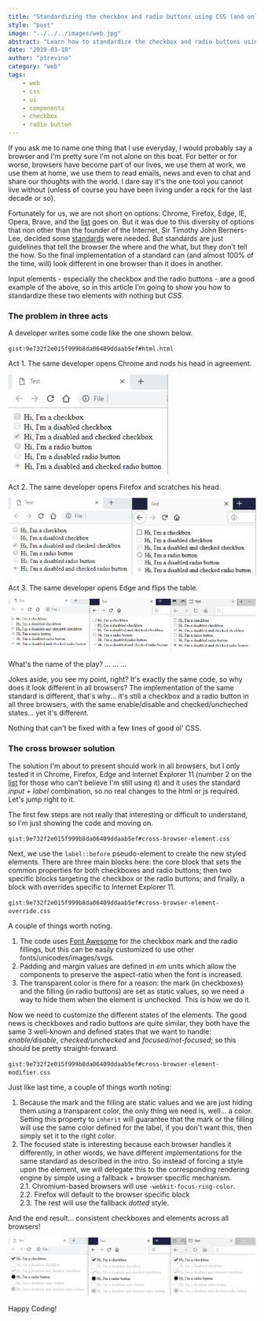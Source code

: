 ```yaml
---
title: "Standardizing the checkbox and radio buttons using CSS (and only CSS)"
style: "post"
image: "../../../images/web.jpg"
abstract: "Learn how to standardize the checkbox and radio buttons using CSS."
date: "2019-03-18"
author: "ptrevino"
category: "web"
tags:
    - web
    - css
    - ui
    - components
    - checkbox
    - radio button    
---
```


<!-- start:abstract -->

If you ask me to name one thing that I use everyday, I would probably say a 
browser and I'm pretty sure I'm not alone on this boat. For better or for worse, 
browsers have become part of our lives, we use them at work, we use them at home, 
we use them to read emails, news and even to chat and share our thoughts with the 
world. I dare say it's the one tool you cannot live without (unless of course you 
have been living under a rock for the last decade or so). 

Fortunately for us, we are not short on options: Chrome, Firefox, Edge, IE, 
Opera, Brave, and the [list](https://en.wikipedia.org/wiki/List_of_web_browsers) 
goes on. But it was due to this diversity of options that non other than the 
founder of the Internet, Sir Timothy John Berners-Lee, decided some 
[standards](https://www.w3.org) were needed. But standards are just guidelines 
that tell the browser the where and the what, but they don't tell the how. So 
the final implementation of a standard can (and almost 100% of the time, will) 
look different in one browser than it does in another.  

Input elements - especially the checkbox and the radio buttons - are a good 
example of the above, so in this article I'm going to show you how to standardize 
these two elements with nothing but *CSS*.  

<!-- end:abstract -->

### The problem in three acts

A developer writes some code like the one shown below.  

`gist:9e732f2e015f999b8da06409ddaab5ef#html.html`  

Act 1. The same developer opens Chrome and nods his head in agreement.  

![Elements in Chrome](./images/elements-on-chrome.png)

Act 2. The same developer opens Firefox and scratches his head.  

![Elements in Chrome and Firefox](./images/elements-on-firefox.png)

Act 3. The same developer opens Edge and flips the table.  

![Elements in Chrome, Firefox and Edge](./images/elements-on-edge.png)  

What's the name of the play? ... ... ... 

Jokes aside, you see my point, right? It's exactly the same code, so why does it 
look different in all browsers? The implementation of the same standard is 
different, that's why... it's still a checkbox and a radio button in all three 
browsers, with the same enable/disable and checked/uncheched states... yet 
it's different. 

Nothing that can't be fixed with a few lines of good ol' CSS.  

### The cross browser solution

The solution I'm about to present should work in all browsers, but I only tested 
it in Chrome, Firefox, Edge and Internet Explorer 11 (number 2 on the 
[list](https://netmarketshare.com/browser-market-share.aspx) for those who 
can't believe I'm still using it) and it uses the standard *input + label* 
combination, so no real changes to the html or js required. Let's jump right to it.  

The first few steps are not really that interesting or difficult to understand, 
so I'm just showing the code and moving on.  

`gist:9e732f2e015f999b8da06409ddaab5ef#cross-browser-element.css`

Next, we use the `label::before` pseudo-element to create the new styled elements. 
There are three main blocks here: the core block that sets the common properties 
for both checkboxes and radio buttons; then two specific blocks targeting the 
checkbox or the radio buttons; and finally, a block with overrides specific to 
Internet Explorer 11.  

`gist:9e732f2e015f999b8da06409ddaab5ef#cross-browser-element-override.css`  

A couple of things worth noting.  
1. The code uses [Font Awesome](https://fontawesome.com) for the checkbox 
mark and the radio fillings, but this can be easily customized to use other 
fonts/unicodes/images/svgs.
2. Padding and margin values are defined in *em* units which allow the components 
to preserve the aspect-ratio when the font is increased. 
3. The transparent color is there for a reason: the mark (in checkboxes) and the 
filling (in radio buttons) are set as static values, so we need a way to hide 
them when the element is unchecked. This is how we do it.  

Now we need to customize the different states of the elements. The good news is 
checkboxes and radio buttons are quite similar, they both have the same 3 
well-known and defined states that we want to handle: *enable/disable*, 
*checked/unchecked* and *focused/not-focused*; so this should be pretty 
straight-forward.  

`gist:9e732f2e015f999b8da06409ddaab5ef#cross-browser-element-modifier.css`  

Just like last time, a couple of things worth noting:
1. Because the mark and the filling are static values and we are just hiding them 
using a transparent color, the only thing we need is, well... a color. Setting 
this property to `inherit` will guarantee that the mark or the filling will use 
the same color defined for the label, if you don't want this, then simply set it 
to the right color.
2. The focused state is interesting because each browser handles it differently, 
in other words, we have different implementations for the same standard as 
described in the intro. So instead of forcing a style upon the element, we will 
delegate this to the corresponding rendering engine by simple using a fallback + 
browser specific mechanism.  
2.1. Chromium-based browsers will use `-webkit-focus-ring-color`.  
2.2. Firefox will default to the browser specific block   
2.3. The rest will use the fallback *dotted* style.    

And the end result... consistent checkboxes and elements across all browsers!  

![Consistent results](./images/consistent-results.png)

Happy Coding!
